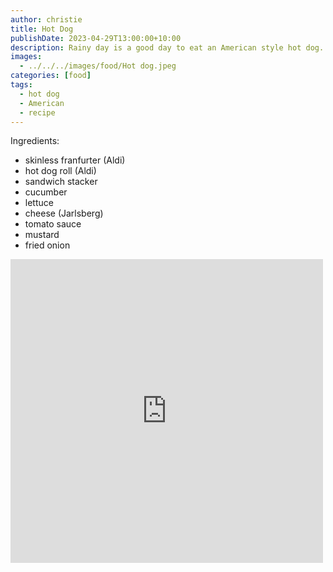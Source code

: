 ```yaml
---
author: christie
title: Hot Dog
publishDate: 2023-04-29T13:00:00+10:00
description: Rainy day is a good day to eat an American style hot dog. Actually, who am I kidding? This is a Malaysian style hot dog.
images:
  - ../../../images/food/Hot dog.jpeg
categories: [food]
tags:
  - hot dog
  - American
  - recipe
---
```

Ingredients:

- skinless franfurter (Aldi)
- hot dog roll (Aldi)
- sandwich stacker
- cucumber
- lettuce
- cheese (Jarlsberg)
- tomato sauce
- mustard
- fried onion

<iframe src="https://www.facebook.com/plugins/post.php?href=https%3A%2F%2Fwww.facebook.com%2Fchris1.tham%2Fposts%2Fpfbid02LiTozZwYJ6XDbPmN8wzpc55nMe74fVi29tEnqpwgrqBsPfXMjuxmh7voMRaH2E3bl&show_text=true&width=500" width="500" height="486" style="border:none;overflow:hidden" scrolling="no" frameborder="0" allowfullscreen="true" allow="autoplay; clipboard-write; encrypted-media; picture-in-picture; web-share"></iframe>
